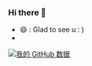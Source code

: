 ### Hi there 👋

<!--
**ZAKLLL/ZAKLLL** is a ✨ _special_ ✨ repository because its `README.md` (this file) appears on your GitHub profile.
- 🔭 I’m currently working on ...
- 🌱 I’m currently learning ...
- 👯 I’m looking to collaborate on ...
- 🤔 I’m looking for help with ...
- 💬 Ask me about ...
- 📫 How to reach me: ...
- 😄 Pronouns: ...
- ⚡ Fun fact: ...
-->
- 😄 : Glad to see u : ) 
- 
[![我的 GitHub 数据](https://github-readme-stats.vercel.app/api?username=ZAKLLL)]()
